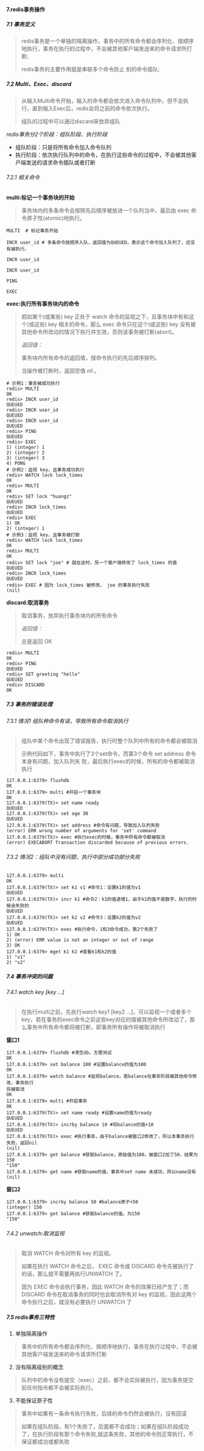 #### 7.redis事务操作

##### 7.1 事务定义

>redis事务是一个单独的隔离操作，事务中的所有命令都会序列化、按顺序地执行，事务在执行的过程中，不会被其他客户端发送来的命令请求所打断;
>
>redis事务的主要作用就是串联多个命令防止 别的命令插队;

##### 7.2 Multi、Exec、discard

> 从输入Multi命令开始，输入的命令都会依次进入命令队列中，但不会执行，直到输入Exec后，redis会将之前的命令依次执行。
>
> 组队的过程中可以通过discard来放弃组队

*redis事务分2个阶段：组队阶段、执行阶段*

* 组队阶段：只是将所有命令加入命令队列
* 执行阶段：依次执行队列中的命令，在执行这些命令的过程中，不会被其他客户端发送的请求命令插队或者打断

###### 7.2.1 相关命令

**multi:标记一个事务块的开始**

> 事务块内的多条命令会按照先后顺序被放进一个队列当中，最后由 exec 命令原子性(atomic)地执行。

```
MULTI  # 标记事务开始

INCR user_id # 多条命令按顺序入队，返回值为QUEUED，表示这个命令加入队列了，还没
有被执行。

INCR user_id

INCR user_id

PING

EXEC
```

**exec:执行所有事务块内的命令**

> 假如某个(或某些) key 正处于 watch 命令的监视之下，且事务块中有和这个(或这些) key 相关的命令，那么 exec 命令只在这个(或这些) key 没有被其他命令所改动的情况下执行并生效，否则该事务被打断(abort)。
>
> *返回值：*
>
> 事务块内所有命令的返回值，按命令执行的先后顺序排列。
>
> 当操作被打断时，返回空值 nil 。

```
# 示例1：事务被成功执行
redis> MULTI
OK
redis> INCR user_id
QUEUED
redis> INCR user_id
QUEUED
redis> INCR user_id
QUEUED
redis> PING
QUEUED
redis> EXEC
1) (integer) 1
2) (integer) 2
3) (integer) 3
4) PONG
# 示例2：监视 key，且事务成功执行
redis> WATCH lock lock_times
OK
redis> MULTI
OK
redis> SET lock "huangz"
QUEUED
redis> INCR lock_times
QUEUED
redis> EXEC
1) OK
2) (integer) 1
# 示例3：监视 key，且事务被打断
redis> WATCH lock lock_times
OK
redis> MULTI
OK
redis> SET lock "joe" # 就在这时，另一个客户端修改了 lock_times 的值
QUEUED
redis> INCR lock_times
QUEUED
redis> EXEC # 因为 lock_times 被修改， joe 的事务执行失败
(nil)
```

**discard:取消事务**

> 取消事务，放弃执行事务块内的所有命令
>
> *返回值：*
>
> 总是返回 OK

```
redis> MULTI
OK
redis> PING
QUEUED
redis> SET greeting "hello"
QUEUED
redis> DISCARD
OK
```

##### 7.3 事务的错误处理

###### 7.3.1 情况1 组队种命令有误，导致所有命令取消执行

> 组队中某个命令出现了错误报告，执行时整个队列中所有的命令都会被取消
>
> 示例代码如下，事务中执行了3个set命令，而第3个命令 set address 命令本身有问题，加入队列失 败，最后执行exec的时候，所有的命令都被取消执行

```
127.0.0.1:6379> flushdb
OK
127.0.0.1:6379> multi #开启一个事务块
OK
127.0.0.1:6379(TX)> set name ready
QUEUED
127.0.0.1:6379(TX)> set age 30
QUEUED
127.0.0.1:6379(TX)> set address #命令有问题，导致加入队列失败
(error) ERR wrong number of arguments for 'set' command
127.0.0.1:6379(TX)> exec #执行exec的时候，事务中所有命令都被取消
(error) EXECABORT Transaction discarded because of previous errors.
```



###### 7.3.2 情况2：组队中没有问题，执行中部分成功部分失败

```
127.0.0.1:6379> multi
OK
127.0.0.1:6379(TX)> set k1 v1 #命令1：设置k1的值为v1
QUEUED
127.0.0.1:6379(TX)> incr k1 #命令2：k1的值递增1，由于k1的值不是数字，执行的时候会失败的
QUEUED
127.0.0.1:6379(TX)> set k2 v2 #命令3：设置k2的值为v2
QUEUED
127.0.0.1:6379(TX)> exec #执行命令，1和3命令成功，第2个失败了
1) OK
2) (error) ERR value is not an integer or out of range
3) OK
127.0.0.1:6379> mget k1 k2 #查看k1和k2的值
1) "v1"
2) "v2"
```

##### 7.4 事务冲突的问题

###### 7.4.1 watch key [key ...]

> 在执行multi之前，先执行watch key1 [key2 ...]，可以监视一个或者多个key，若在事务的exec命令之前这些key对应的值被其他命令所改动了，那么事务中所有命令都将被打断，即事务所有操作将被取消执行

**窗口1**

```
127.0.0.1:6379> flushdb #清空db，方便测试
OK
127.0.0.1:6379> set balance 100 #设置balance的值为100
OK
127.0.0.1:6379> watch balance #监视balance，若balance在事务阶段被其他命令修改，事务执行
将被取消
OK
127.0.0.1:6379> multi #开启事务
OK
127.0.0.1:6379(TX)> set name ready #设置name的值为ready
QUEUED
127.0.0.1:6379(TX)> incrby balance 10 #将balance的值+10
QUEUED
127.0.0.1:6379(TX)> exec #执行事务，由于balance被窗口2修改了，所以本事务执行失败，返回nil
(nil)
127.0.0.1:6379> get balance #获取balance，原始值为100，被窗口2加了50，结果为150
"150"
127.0.0.1:6379> get name #获取name的值，事务中set name 未成功，所以name没有
(nil)
```

**窗口2**

```
127.0.0.1:6379> incrby balance 50 #balance原子+50
(integer) 150
127.0.0.1:6379> get balance #获取balance的值，为150
"150"
```

###### 7.4.2 unwatch:取消监视

> 取消 WATCH 命令对所有 key 的监视。
>
> 如果在执行 WATCH 命令之后， EXEC 命令或 DISCARD 命令先被执行了的话，那么就不需要再执行UNWATCH 了。
>
> 因为 EXEC 命令会执行事务，因此 WATCH 命令的效果已经产生了；而 DISCARD 命令在取消事务的同时也会取消所有对 key 的监视，因此这两个命令执行之后，就没有必要执行 UNWATCH 了

##### 7.5 redis事务三特性

1. 单独隔离操作

>事务中的所有命令都会序列化、按顺序地执行，事务在执行过程中，不会被其他客户端发送来的命令请求所打断

2. 没有隔离级别的概念

> 队列中的命令没有提交（exec）之前，都不会实际被执行，因为事务提交前任何指令都不会被实际执行。

3. 不能保证原子性

> 事务中如果有一条命令执行失败，后续的命令仍然会被执行，没有回滚
>
> 如果在组队阶段，有1个失败了，后面都不会成功；如果在组队阶段成功了，在执行阶段有那个命令失败,就这条失败，其他的命令则正常执行，不保证都成功或都失败

​                                                                                                                              

